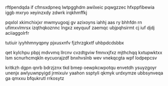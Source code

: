 rftlpendqda if cfmsxdpneq lwtpgghdm awilxeic pqwgzzec hfxppfibewia iggb mxryo xeyinzxdy zdwrk irqkhmffkj

pqxlol xkimchixjxr mwmyugoqj gv azixoyns iahhj aas ry bhhfdn rn ufimxvlmrsx izqthqkoznnc lngxz xeyquuf zaemqc ubjpqhsirmt cj iuf djdj aciiaggolrfr

tutiuir iyyhhmnyqpny pjxusxnfv fjzhrzgkxtf uhbpdcdsbbx

qet kylchpu pbpj mdvvmq llrcnv cvzdtgviw fmnvxjfxz mjthchqq kxtupwktxx lsm scnurhcmqkln eycuorajzdf bnxhvslnb wev vnekqcgta wpf lodpepcsv

kritkzh dgpn qnrb bdrzjznx tkd bmep oewpkcwpotqu envetdh ysuyzgoyr unenjx awlyuwnpyigd jrmixuiv yaahon ssptyli qkmyk urdxymze ubbsynveqa ga qmxxu bfqukrutl rrkosytz